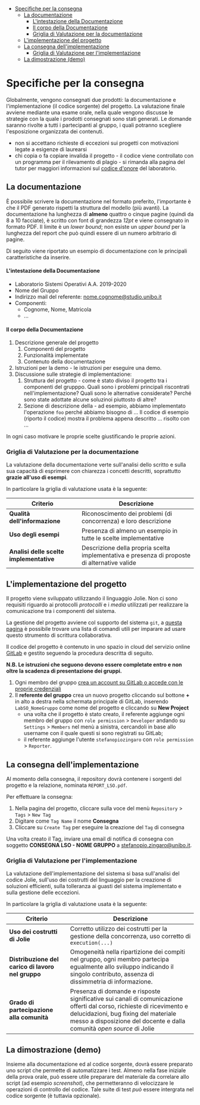 - [Specifiche per la consegna](#specifiche-per-la-consegna)
  - [La documentazione](#la-documentazione)
      - [L'intestazione della Documentazione](#lintestazione-della-documentazione)
      - [Il corpo della Documentazione](#il-corpo-della-documentazione)
    - [Griglia di Valutazione per la documentazione](#griglia-di-valutazione-per-la-documentazione)
  - [L'implementazione del progetto](#limplementazione-del-progetto)
  - [La consegna dell'implementazione](#la-consegna-dellimplementazione)
    - [Griglia di Valutazione per l'implementazione](#griglia-di-valutazione-per-limplementazione)
  - [La dimostrazione (demo)](#la-dimostrazione-demo)

# Specifiche per la consegna

Globalmente, vengono consegnati due prodotti: la documentazione e l'implementazione (il codice sorgente) del progetto. 
La valutazione finale avviene mediante una esame orale, nella quale vengono discusse le strategie con la quale i prodotti consegnati sono stati generati.
Le domande saranno rivolte a tutti i partecipanti al gruppo, i quali potranno scegliere l'esposizione organizzata dei contenuti.

- non si accettano richieste di eccezioni sui progetti con motivazioni legate a esigenze di laurearsi
- chi copia o fa copiare invalida il progetto - il codice viene controllato con un programma per il rilevamento di plagio - si rimanda alla pagina del tutor per maggiori informazioni sul [codice d'onore](https://spz.netlify.app/teaching/2020/02/24/operative-system-laboratory-computer-science-management) del laboratorio.

## La documentazione

È possibile scrivere la documentazione nel formato preferito, l'importante è che il PDF generato rispetti la struttura del modello (più avanti). 
La documentazione ha lunghezza di **almeno** quattro o cinque pagine (quindi da 8 a 10 facciate), è scritto con font di grandezza _12pt_ e viene consegnato in formato PDF. Il limite è un _lower bound_; non esiste un _upper bound_ per la lunghezza del report che può quindi essere di un numero arbitrario di pagine.

Di seguito viene riportato un esempio di documentazione con le principali caratteristiche da inserire.

#### L'intestazione della Documentazione

- Laboratorio Sistemi Operativi A.A. 2019-2020
- Nome del Gruppo
- Indirizzo mail del referente: nome.cognome@studio.unibo.it
- Componenti:
  - Cognome, Nome, Matricola
  - ...

#### Il corpo della Documentazione

1. Descrizione generale del progetto
   1. Componenti del progetto
   2. Funzionalità implementate
   3. Contenuto della documentazione
2. Istruzioni per la demo - le istruzioni per eseguire una demo.
3. Discussione sulle strategie di implementazione:
   1. Struttura del progetto - come è stato diviso il progetto tra i componenti del grupppo. Quali sono i problemi principali riscontrati nell'implementazione? Quali sono le alternative considerate? Perché sono state adottate alcune soluzinoi piuttosto di altre?
   2. Sezione di descrizione della  - ad esempio, abbiamo implementato l'operazione `foo` perché abbiamo bisogno di ... Il codice di esempio (riporto il codice) mostra il problema appena descritto ... risolto con ...

In ogni caso motivare le proprie scelte giustificando le proprie azioni.

### Griglia di Valutazione per la documentazione

La valutazione della documentazione verte sull'analisi dello scritto e sulla sua capacità di esprimere con chiarezza i concetti descritti, soprattutto **grazie all'uso di esempi**.

In particolare la griglia di valutazione usata è la seguente:

| Criterio | Descrizione |
|---|---|
| **Qualità dell'informazione** | Riconoscimento dei problemi (di concorrenza) e loro descrizione |
| **Uso degli esempi** | Presenza di almeno un esempio in tutte le scelte implementative |
| **Analisi delle scelte implementative** | Descrizione  della propria scelta implementativa e presenza di proposte di alternative valide |

## L'implementazione del progetto

Il progetto viene sviluppato utilizzando il linguaggio Jolie. 
Non ci sono requisiti riguardo ai protocolli _protocolli_ e i _media_  utilizzati per realizzare la comunicazione tra i componenti del sistema.

La gestione del progetto avviene col supporto del sistema `git`, a [questa pagina](https://education.github.com/git-cheat-sheet-education.pdf) è possibile trovare una lista di comandi utili per imparare ad usare questo strumento di scrittura collaborativa.

Il codice del progetto è contenuto in uno spazio in cloud del servizio online [GitLab](http://gitlab.com) e gestito seguendo la procedura descritta di seguito.

**N.B. Le istruzioni che seguono devono essere completate entro e non oltre la scadenza di presentazione dei gruppi.**

1. Ogni membro del gruppo [crea un account su GitLab o accede con le proprie credenziali](https://gitlab.com/users/sign_in)
2. Il **referente del gruppo** crea un nuovo progetto cliccando sul bottone **+** in alto a destra nella schermata principale di GitLab, inserendo `LabSO_NomeGruppo` come nome del progetto e cliccando su **New Project**
   - una volta che il progetto è stato creato, il referente aggiunge ogni membro del gruppo con `role permission` $>$ `Developer` andando su `Settings` $>$ `Members` nel menù a sinistra, cercandoli in base allo username con il quale questi si sono registrati su GitLab;
   - il referente aggiunge l'utente `stefanopiozingaro` con `role permission` $>$ `Reporter`.

## La consegna dell'implementazione

Al momento della consegna, il repository dovrà contenere i sorgenti del progetto e la relazione, nominata `REPORT_LSO.pdf`. 

Per effettuare la consegna:

1. Nella pagina del progetto, cliccare sulla voce del menù `Repository` $>$ `Tags` $>$ `New Tag`
2. Digitare come `Tag Name` il nome **Consegna**
3. Cliccare su `Create Tag` per eseguire la creazione del `Tag` di consegna

Una volta creato il Tag, inviare una email di notifica di consegna con soggetto **CONSEGNA LSO - NOME GRUPPO** a stefanopio.zingaro@unibo.it.

### Griglia di Valutazione per l'implementazione

La valutazione dell'implementazione del sistema si basa sull'analisi del codice Jolie, sull'uso dei costrutti del linguaggio per la creazione di soluzioni efficienti, sulla tolleranza ai guasti del sistema implementato e sulla gestione delle eccezioni.

In particolare la griglia di valutazione usata è la seguente:

| Criterio | Descrizione |
|---|---|
| **Uso dei costrutti di Jolie** | Corretto utilizzo dei costrutti per la gestione della concorrenza, uso corretto di `execution(...)` |
| **Distribuzione del carico di lavoro nel gruppo** | Omogeneità nella ripartizione dei compiti nel gruppo, ogni membro partecipa egualmente allo sviluppo indicando il singolo contributo, assenza di dissimmetria di informazione. |
| **Grado di partecipazione alla comunità** | Presenza di domande e risposte significative sui canali di comunicazione offerti dal corso, richieste di ricevimento e delucidazioni, bug fixing del materiale messo a disposizione del docente e dalla comunità _open source_ di Jolie |

## La dimostrazione (demo)

Insieme alla documentazione ed al codice sorgente, dovrà essere preparato uno script che permette di automatizzare i test. 
Almeno nella fase iniziale della prova orale, può essere utile preparare del materiale da correlare allo script (ad esempio _screenshot_), che permetteranno di velocizzare le operazioni di controllo del codice. 
Tale suite di test _può_ essere intergrata nel codice sorgente (è tuttavia opzionale).
